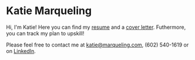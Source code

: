 # Katie Marqueling
Hi, I'm Katie! Here you can find my 
[resume](https://github.com/katiemarqueling/Career/blob/main/Resume.md) and a 
[cover letter](https://github.com/katiemarqueling/Career/blob/main/CoverLetter.md). Futhermore, you can track my plan to upskill!

Please feel free to contact me at katie@marqueling.com, (602) 540-1619 or on 
[LinkedIn](https://www.linkedin.com/in/katiemarqueling/).